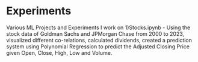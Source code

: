 # Experiments
Various ML Projects and Experiments I work on
1)Stocks.ipynb - Using the stock data of Goldman Sachs and JPMorgan Chase from 2000 to 2023, visualized different co-relations, calculated dividends, created a prediction system using Polynomial Regression to predict the Adjusted Closing Price given Open, Close, High, Low and Volume. 

